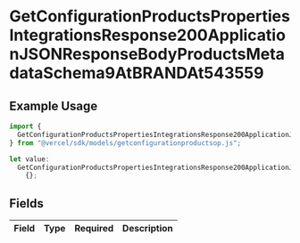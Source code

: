 # GetConfigurationProductsPropertiesIntegrationsResponse200ApplicationJSONResponseBodyProductsMetadataSchema9AtBRANDAt543559

## Example Usage

```typescript
import {
  GetConfigurationProductsPropertiesIntegrationsResponse200ApplicationJSONResponseBodyProductsMetadataSchema9AtBRANDAt543559,
} from "@vercel/sdk/models/getconfigurationproductsop.js";

let value:
  GetConfigurationProductsPropertiesIntegrationsResponse200ApplicationJSONResponseBodyProductsMetadataSchema9AtBRANDAt543559 =
    {};
```

## Fields

| Field       | Type        | Required    | Description |
| ----------- | ----------- | ----------- | ----------- |
